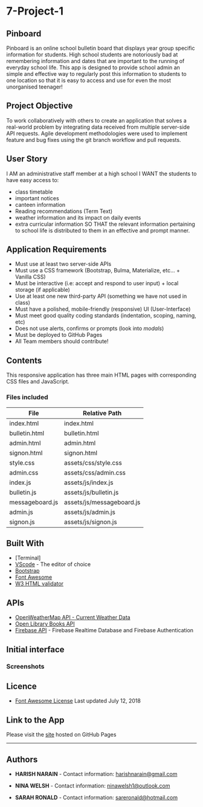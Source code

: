 # 7-Project-1
## Pinboard
Pinboard is an online school bulletin board that displays year group specific information for students. High school students are notoriously bad at remembering information and dates that are important to the running of everyday school life. This app is designed to provide school admin an simple and effective way to regularly post this information to students to one location so that it is easy to access and use for even the most unorganised teenager!

## Project Objective
To work collaboratively with others to create an application that solves a real-world problem by integrating data received from multiple server-side API requests. Agile development methodologies were used to implement feature and bug fixes using the git branch workflow and pull requests. 

## User Story

I AM an administrative staff member at a high school
I WANT the students to have easy access to:
* class timetable
* important notices
* canteen information
* Reading recommendations (Term Text)
* weather information and its impact on daily events
* extra curricular information
SO THAT the relevant information pertaining to school life is distributed to them in an effective and prompt manner.

## Application Requirements

* Must use at least two server-side APIs
* Must use a CSS framework (Bootstrap, Bulma, Materialize, etc... + Vanilla CSS)
* Must be interactive (i.e: accept and respond to user input) + local storage (if applicable)
* Use at least one new third-party API (something we have not used in class)
* Must have a polished, mobile-friendly (responsive) UI (User-Interface)
* Must meet good quality coding standards (indentation, scoping, naming, etc)
* Does not use alerts, confirms or prompts (look into _modals_)
* Must be deployed to GitHub Pages
* All Team members should contribute!

## Contents

This responsive application has three main HTML pages with corresponding CSS files and JavaScript.

### Files included
| File | Relative Path |
| ------ | ------ |
| index.html | index.html |
| bulletin.html | bulletin.html |
| admin.html | admin.html |
| signon.html | signon.html |
| style.css | assets/css/style.css |
| admin.css | assets/css/admin.css |
| index.js | assets/js/index.js |
| bulletin.js | assets/js/bulletin.js |
| messageboard.js | assets/js/messageboard.js |
| admin.js | assets/js/admin.js |
| signon.js | assets/js/signon.js |

## Built With
* [Terminal]
* [VScode](https://code.visualstudio.com/) - The editor of choice
* [Bootstrap](https://getbootstrap.com/docs/4.5/components/alerts/)
* [Font Awesome](https://getbootstrap.com/docs/4.5/components/alerts/)
* [W3 HTML validator](https://validator.w3.org/)

## APIs
* [OpenWeatherMap API - Current Weather Data](https://openweathermap.org/api)
* [Open Library Books API](https://openlibrary.org/dev/docs/api/books)
* [Firebase API](https://firebase.google.com/docs/reference) - Firebase Realtime Database and Firebase Authentication

## Initial interface 
### Screenshots



## Licence
* [Font Awesome License](https://fontawesome.com/license/free) Last updated July 12, 2018

## Link to the App
Please visit the <a href="">site</a> hosted on GitHub Pages<hr>

## Authors
* **HARISH NARAIN** - 
Contact information:
harishnarain@gmail.com

* **NINA WELSH** - 
Contact information:
ninawelsh1@outlook.com

* **SARAH RONALD** - 
Contact information:
sareronald@hotmail.com

